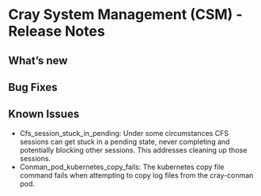 # Cray System Management (CSM) - Release Notes
## What’s new
## Bug Fixes
## Known Issues
- Cfs_session_stuck_in_pending: Under some circumstances CFS sessions can get stuck in a pending state, never completing and potentially blocking other sessions.  This addresses cleaning up those sessions.
- Conman_pod_kubernetes_copy_fails: The kubernetes copy file command fails when attempting to copy log files from the cray-conman pod.
